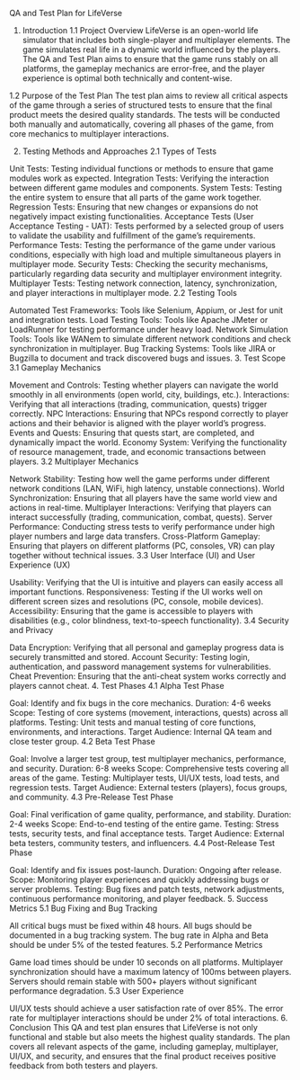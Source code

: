 QA and Test Plan for LifeVerse

1. Introduction
1.1 Project Overview
LifeVerse is an open-world life simulator that includes both single-player and multiplayer elements. The game simulates real life in a dynamic world influenced by the players. The QA and Test Plan aims to ensure that the game runs stably on all platforms, the gameplay mechanics are error-free, and the player experience is optimal both technically and content-wise.

1.2 Purpose of the Test Plan
The test plan aims to review all critical aspects of the game through a series of structured tests to ensure that the final product meets the desired quality standards. The tests will be conducted both manually and automatically, covering all phases of the game, from core mechanics to multiplayer interactions.

2. Testing Methods and Approaches
2.1 Types of Tests

Unit Tests: Testing individual functions or methods to ensure that game modules work as expected.
Integration Tests: Verifying the interaction between different game modules and components.
System Tests: Testing the entire system to ensure that all parts of the game work together.
Regression Tests: Ensuring that new changes or expansions do not negatively impact existing functionalities.
Acceptance Tests (User Acceptance Testing - UAT): Tests performed by a selected group of users to validate the usability and fulfillment of the game’s requirements.
Performance Tests: Testing the performance of the game under various conditions, especially with high load and multiple simultaneous players in multiplayer mode.
Security Tests: Checking the security mechanisms, particularly regarding data security and multiplayer environment integrity.
Multiplayer Tests: Testing network connection, latency, synchronization, and player interactions in multiplayer mode.
2.2 Testing Tools

Automated Test Frameworks: Tools like Selenium, Appium, or Jest for unit and integration tests.
Load Testing Tools: Tools like Apache JMeter or LoadRunner for testing performance under heavy load.
Network Simulation Tools: Tools like WANem to simulate different network conditions and check synchronization in multiplayer.
Bug Tracking Systems: Tools like JIRA or Bugzilla to document and track discovered bugs and issues.
3. Test Scope
3.1 Gameplay Mechanics

Movement and Controls: Testing whether players can navigate the world smoothly in all environments (open world, city, buildings, etc.).
Interactions: Verifying that all interactions (trading, communication, quests) trigger correctly.
NPC Interactions: Ensuring that NPCs respond correctly to player actions and their behavior is aligned with the player world’s progress.
Events and Quests: Ensuring that quests start, are completed, and dynamically impact the world.
Economy System: Verifying the functionality of resource management, trade, and economic transactions between players.
3.2 Multiplayer Mechanics

Network Stability: Testing how well the game performs under different network conditions (LAN, WiFi, high latency, unstable connections).
World Synchronization: Ensuring that all players have the same world view and actions in real-time.
Multiplayer Interactions: Verifying that players can interact successfully (trading, communication, combat, quests).
Server Performance: Conducting stress tests to verify performance under high player numbers and large data transfers.
Cross-Platform Gameplay: Ensuring that players on different platforms (PC, consoles, VR) can play together without technical issues.
3.3 User Interface (UI) and User Experience (UX)

Usability: Verifying that the UI is intuitive and players can easily access all important functions.
Responsiveness: Testing if the UI works well on different screen sizes and resolutions (PC, console, mobile devices).
Accessibility: Ensuring that the game is accessible to players with disabilities (e.g., color blindness, text-to-speech functionality).
3.4 Security and Privacy

Data Encryption: Verifying that all personal and gameplay progress data is securely transmitted and stored.
Account Security: Testing login, authentication, and password management systems for vulnerabilities.
Cheat Prevention: Ensuring that the anti-cheat system works correctly and players cannot cheat.
4. Test Phases
4.1 Alpha Test Phase

Goal: Identify and fix bugs in the core mechanics.
Duration: 4-6 weeks
Scope: Testing of core systems (movement, interactions, quests) across all platforms.
Testing: Unit tests and manual testing of core functions, environments, and interactions.
Target Audience: Internal QA team and close tester group.
4.2 Beta Test Phase

Goal: Involve a larger test group, test multiplayer mechanics, performance, and security.
Duration: 6-8 weeks
Scope: Comprehensive tests covering all areas of the game.
Testing: Multiplayer tests, UI/UX tests, load tests, and regression tests.
Target Audience: External testers (players), focus groups, and community.
4.3 Pre-Release Test Phase

Goal: Final verification of game quality, performance, and stability.
Duration: 2-4 weeks
Scope: End-to-end testing of the entire game.
Testing: Stress tests, security tests, and final acceptance tests.
Target Audience: External beta testers, community testers, and influencers.
4.4 Post-Release Test Phase

Goal: Identify and fix issues post-launch.
Duration: Ongoing after release.
Scope: Monitoring player experiences and quickly addressing bugs or server problems.
Testing: Bug fixes and patch tests, network adjustments, continuous performance monitoring, and player feedback.
5. Success Metrics
5.1 Bug Fixing and Bug Tracking

All critical bugs must be fixed within 48 hours.
All bugs should be documented in a bug tracking system.
The bug rate in Alpha and Beta should be under 5% of the tested features.
5.2 Performance Metrics

Game load times should be under 10 seconds on all platforms.
Multiplayer synchronization should have a maximum latency of 100ms between players.
Servers should remain stable with 500+ players without significant performance degradation.
5.3 User Experience

UI/UX tests should achieve a user satisfaction rate of over 85%.
The error rate for multiplayer interactions should be under 2% of total interactions.
6. Conclusion
This QA and test plan ensures that LifeVerse is not only functional and stable but also meets the highest quality standards. The plan covers all relevant aspects of the game, including gameplay, multiplayer, UI/UX, and security, and ensures that the final product receives positive feedback from both testers and players.